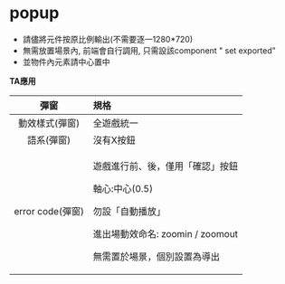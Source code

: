 # popup

* 請儘將元件按原比例輸出\(不需要逐一1280\*720\)
* 無需放置場景內, 前端會自行調用, 只需設該component " set exported"
* 並物件內元素請中心置中

**TA應用**

<table>
  <thead>
    <tr>
      <th style="text-align:center">&#x5F48;&#x7A97;</th>
      <th style="text-align:left">&#x898F;&#x683C;</th>
    </tr>
  </thead>
  <tbody>
    <tr>
      <td style="text-align:center">&#x52D5;&#x6548;&#x6A23;&#x5F0F;(&#x5F48;&#x7A97;)</td>
      <td style="text-align:left">&#x5168;&#x904A;&#x6232;&#x7D71;&#x4E00;</td>
    </tr>
    <tr>
      <td style="text-align:center">&#x8A9E;&#x7CFB;(&#x5F48;&#x7A97;)</td>
      <td style="text-align:left">&#x6C92;&#x6709;X&#x6309;&#x9215;</td>
    </tr>
    <tr>
      <td style="text-align:center">error code(&#x5F48;&#x7A97;)</td>
      <td style="text-align:left">
        <p>&#x904A;&#x6232;&#x9032;&#x884C;&#x524D;&#x3001;&#x5F8C;&#xFF0C;&#x50C5;&#x7528;&#x300C;&#x78BA;&#x8A8D;&#x300D;&#x6309;&#x9215;</p>
        <p>&#x8EF8;&#x5FC3;:&#x4E2D;&#x5FC3;(0.5)</p>
        <p>&#x52FF;&#x8A2D;&#x300C;&#x81EA;&#x52D5;&#x64AD;&#x653E;&#x300D;</p>
        <p>&#x9032;&#x51FA;&#x5834;&#x52D5;&#x6548;&#x547D;&#x540D;: zoomin / zoomout</p>
        <p>&#x7121;&#x9700;&#x7F6E;&#x65BC;&#x5834;&#x666F;&#xFF0C;&#x500B;&#x5225;&#x8A2D;&#x7F6E;&#x70BA;&#x5C0E;&#x51FA;</p>
      </td>
    </tr>
  </tbody>
</table>